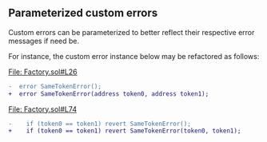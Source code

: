 ## Parameterized custom errors
Custom errors can be parameterized to better reflect their respective error messages if need be.

For instance, the custom error instance below may be refactored as follows:

[File: Factory.sol#L26](https://github.com/code-423n4/2023-01-numoen/blob/main/src/core/Factory.sol#L26)

```diff
-  error SameTokenError();
+  error SameTokenError(address token0, address token1);
```
[File: Factory.sol#L74](https://github.com/code-423n4/2023-01-numoen/blob/main/src/core/Factory.sol#L74)

```diff
-    if (token0 == token1) revert SameTokenError();
+    if (token0 == token1) revert SameTokenError(token0, token1);
```